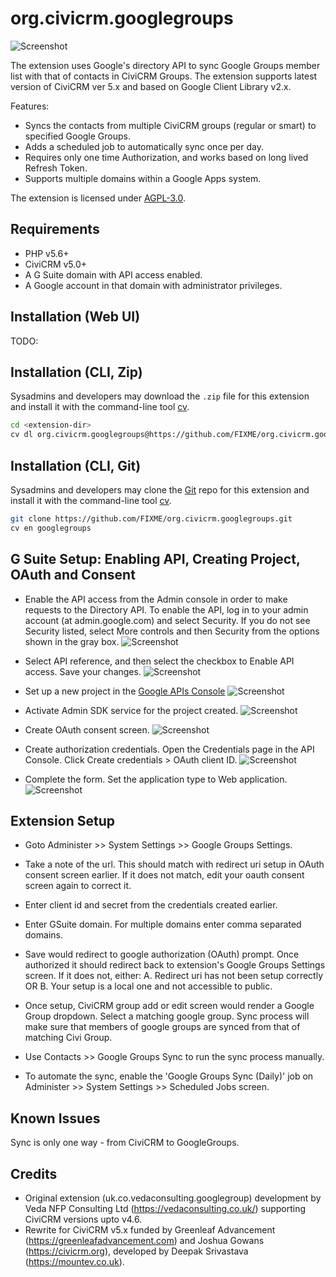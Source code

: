# org.civicrm.googlegroups

![Screenshot](/images/extension.png)

The extension uses Google's directory API to sync Google Groups member list with that of contacts in CiviCRM Groups.
The extension supports latest version of CiviCRM ver 5.x and based on Google Client Library v2.x.

Features:
* Syncs the contacts from multiple CiviCRM groups (regular or smart) to specified Google Groups.
* Adds a scheduled job to automatically sync once per day.
* Requires only one time Authorization, and works based on long lived Refresh Token.
* Supports multiple domains within a Google Apps system.

The extension is licensed under [AGPL-3.0](LICENSE.txt).

## Requirements

* PHP v5.6+
* CiviCRM v5.0+
* A G Suite domain with API access enabled.
* A Google account in that domain with administrator privileges.

## Installation (Web UI)

TODO:

## Installation (CLI, Zip)

Sysadmins and developers may download the `.zip` file for this extension and
install it with the command-line tool [cv](https://github.com/civicrm/cv).

```bash
cd <extension-dir>
cv dl org.civicrm.googlegroups@https://github.com/FIXME/org.civicrm.googlegroups/archive/master.zip
```

## Installation (CLI, Git)

Sysadmins and developers may clone the [Git](https://en.wikipedia.org/wiki/Git) repo for this extension and
install it with the command-line tool [cv](https://github.com/civicrm/cv).

```bash
git clone https://github.com/FIXME/org.civicrm.googlegroups.git
cv en googlegroups
```

## G Suite Setup: Enabling API, Creating Project, OAuth and Consent 

* Enable the API access from the Admin console in order to make requests to the Directory API. To enable the API, log in to your admin account (at admin.google.com) and select Security. If you do not see Security listed, select More controls and then Security from the options shown in the gray box. 
![Screenshot](/images/admin-console.png)

* Select API reference, and then select the checkbox to Enable API access. Save your changes.
![Screenshot](/images/enable-api.png)

* Set up a new project in the [Google APIs Console](https://code.google.com/apis/console) 
![Screenshot](/images/new-project.png)

* Activate Admin SDK service for the project created. 
![Screenshot](/images/activate-admin-sdk.png)

* Create OAuth consent screen.
![Screenshot](/images/oauth-consent.png)

* Create authorization credentials. Open the Credentials page in the API Console. Click Create credentials > OAuth client ID. 
![Screenshot](/images/create-credentials.png)

* Complete the form. Set the application type to Web application.
![Screenshot](/images/create-oauth-client-id.png)


## Extension Setup

* Goto Administer >> System Settings >> Google Groups Settings.

* Take a note of the url. This should match with redirect uri setup in OAuth consent screen earlier. If it does not match, edit your oauth consent screen again to correct it.

* Enter client id and secret from the credentials created earlier.

* Enter GSuite domain. For multiple domains enter comma separated domains.

* Save would redirect to google authorization (OAuth) prompt. Once authorized it should redirect back to extension's Google Groups Settings screen. If it does not, either: 
A. Redirect uri has not been setup correctly OR 
B. Your setup is a local one and not accessible to public.

* Once setup, CiviCRM group add or edit screen would render a Google Group dropdown. Select a matching google group. Sync process will make sure that members of google groups are synced from that of matching Civi Group.

* Use Contacts >> Google Groups Sync to run the sync process manually.

* To automate the sync, enable the 'Google Groups Sync (Daily)' job on Administer >> System Settings >> Scheduled Jobs screen.


## Known Issues

Sync is only one way - from CiviCRM to GoogleGroups.

## Credits

* Original extension (uk.co.vedaconsulting.googlegroup) development by Veda NFP Consulting Ltd (https://vedaconsulting.co.uk/) supporting CiviCRM versions upto v4.6.
* Rewrite for CiviCRM v5.x funded by Greenleaf Advancement (https://greenleafadvancement.com) and Joshua Gowans (https://civicrm.org), developed by Deepak Srivastava (https://mountev.co.uk).
